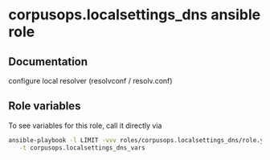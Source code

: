 # corpusops.localsettings_dns ansible role
## Documentation

configure local resolver (resolvconf / resolv.conf)

## Role variables
To see variables for this role, call it directly via
```bash
ansible-playbook -l LIMIT -vvv roles/corpusops.localsettings_dns/role.yml \
   -t corpusops.localsettings_dns_vars
```
